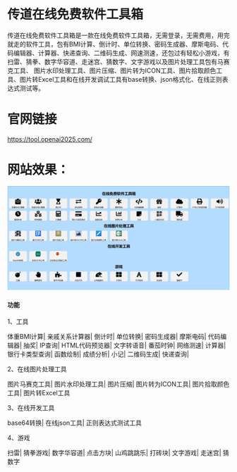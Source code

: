 # 传道在线免费软件工具箱
传道在线免费软件工具箱是一款在线免费软件工具箱，无需登录，无需费用，用完就走的软件工具，包有BMI计算、倒计时、单位转换、密码生成器、摩斯电码、代码编辑器、计算器、快递查询、二维码生成、网速测速，还包过有轻松小游戏，有扫雷、猜拳、数字华容道、走迷宫、猜数字、文字游戏以及图片处理工具包有马赛克工具、
 图片水印处理工具、图片压缩、图片转为ICON工具、图片拾取颜色工具、图片转Excel工具和在线开发调试工具有base转换、json格式化、在线正则表达式测试等。
# 官网链接

https://tool.openai2025.com/

# 网站效果：

![图片描述](images/demo.png)

#### 功能

1、工具

体重BMI计算|
亲戚关系计算器|
倒计时|
单位转换|
密码生成器|
摩斯电码|
代码编辑器|
抽奖|
IP查询|
HTML代码预览器|
文字转语音|
番茄时钟|
网络测速|
计算器|
银行卡类型查询|
函数绘制|
成绩分析|
小记|
二维码生成|
快递查询|


2、在线图片处理工具

图片马赛克工具|
图片水印处理工具|
图片压缩|
图片转为ICON工具|
图片拾取颜色工具|
图片转Excel工具

3、在线开发工具

base64转换|
在线json工具|
正则表达式测试工具


4、游戏

扫雷|
猜拳游戏|
数字华容道|
点击方块|
山鸡跳跳乐|
打砖块|
文字游戏|
走迷宫|
猜数字


